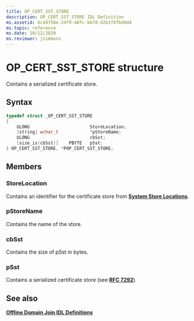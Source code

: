 ```yaml
---
title: OP_CERT_SST_STORE
description: OP_CERT_SST_STORE IDL Definition
ms.assetid: 6c44756e-29f9-48fc-b678-d2b1f0fb90d4
ms.topic: reference
ms.date: 10/12/2020
ms.reviewer: jsimmons
---
```


# OP_CERT_SST_STORE structure

Contains a serialized certificate store.

## Syntax

```C++
typedef struct _OP_CERT_SST_STORE
{
    ULONG                       StoreLocation;
    [string] wchar_t            *pStoreName;
    ULONG                       cbSst;
    [size_is(cbSst)]    PBYTE   pSst;
} OP_CERT_SST_STORE, *POP_CERT_SST_STORE;
```

## Members

### StoreLocation

Contains an identifier for the certificate store from [**System Store Locations**](/windows/win32/seccrypto/system-store-locations).

### pStoreName

Contains the name of the store.

### cbSst

Contains the size of pSst in bytes.

### pSst

Contains a serialized certificate store (see [**RFC 7292**](https://tools.ietf.org/html/rfc7292)).

## See also

[**Offline Domain Join IDL Definitions**](odj-idl.md)
